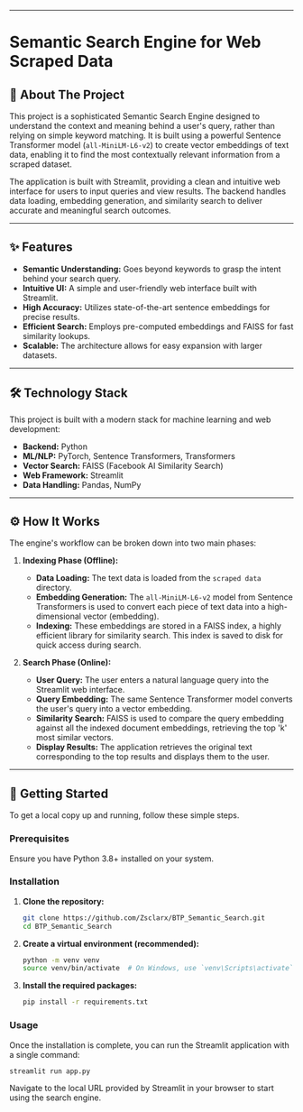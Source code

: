 -----

# Semantic Search Engine for Web Scraped Data

## 📖 About The Project

This project is a sophisticated Semantic Search Engine designed to understand the context and meaning behind a user's query, rather than relying on simple keyword matching. It is built using a powerful Sentence Transformer model (`all-MiniLM-L6-v2`) to create vector embeddings of text data, enabling it to find the most contextually relevant information from a scraped dataset.

The application is built with Streamlit, providing a clean and intuitive web interface for users to input queries and view results. The backend handles data loading, embedding generation, and similarity search to deliver accurate and meaningful search outcomes.

-----

## ✨ Features

  * **Semantic Understanding:** Goes beyond keywords to grasp the intent behind your search query.
  * **Intuitive UI:** A simple and user-friendly web interface built with Streamlit.
  * **High Accuracy:** Utilizes state-of-the-art sentence embeddings for precise results.
  * **Efficient Search:** Employs pre-computed embeddings and FAISS for fast similarity lookups.
  * **Scalable:** The architecture allows for easy expansion with larger datasets.

-----

## 🛠️ Technology Stack

This project is built with a modern stack for machine learning and web development:

  * **Backend:** Python
  * **ML/NLP:** PyTorch, Sentence Transformers, Transformers
  * **Vector Search:** FAISS (Facebook AI Similarity Search)
  * **Web Framework:** Streamlit
  * **Data Handling:** Pandas, NumPy

-----

## ⚙️ How It Works

The engine's workflow can be broken down into two main phases:

1.  **Indexing Phase (Offline):**

      * **Data Loading:** The text data is loaded from the `scraped data` directory.
      * **Embedding Generation:** The `all-MiniLM-L6-v2` model from Sentence Transformers is used to convert each piece of text data into a high-dimensional vector (embedding).
      * **Indexing:** These embeddings are stored in a FAISS index, a highly efficient library for similarity search. This index is saved to disk for quick access during search.

2.  **Search Phase (Online):**

      * **User Query:** The user enters a natural language query into the Streamlit web interface.
      * **Query Embedding:** The same Sentence Transformer model converts the user's query into a vector embedding.
      * **Similarity Search:** FAISS is used to compare the query embedding against all the indexed document embeddings, retrieving the top 'k' most similar vectors.
      * **Display Results:** The application retrieves the original text corresponding to the top results and displays them to the user.

-----

## 🚀 Getting Started

To get a local copy up and running, follow these simple steps.

### Prerequisites

Ensure you have Python 3.8+ installed on your system.

### Installation

1.  **Clone the repository:**

    ```sh
    git clone https://github.com/Zsclarx/BTP_Semantic_Search.git
    cd BTP_Semantic_Search
    ```

2.  **Create a virtual environment (recommended):**

    ```sh
    python -m venv venv
    source venv/bin/activate  # On Windows, use `venv\Scripts\activate`
    ```

3.  **Install the required packages:**

    ```sh
    pip install -r requirements.txt
    ```

### Usage

Once the installation is complete, you can run the Streamlit application with a single command:

```sh
streamlit run app.py
```

Navigate to the local URL provided by Streamlit in your browser to start using the search engine.
